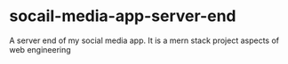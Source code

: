 # socail-media-app-server-end
A server end of my social media app. It is a mern stack project aspects of web engineering
